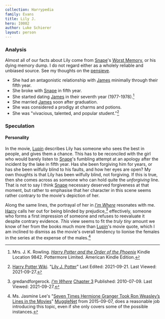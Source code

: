 ```yaml
---
collection: Harrypedia
family: Evans
title: Lily J.
hero: I0002
author: Luke Schierer
layout: person
---
```



### Analysis

Almost all of our facts about Lily come from [Snape]'s [Worst Memory][], or his
dying memory dump. I do not regard either as a wholely reliable and unbiased
source.  See my thoughts on the [pensieve][].

[pensieve]: <../../../magic/time/pensieve>

[Snape]: <../../Snape/Severus/>

[Worst Memory]: <../../Snape/Severus//swm/>

* She had an antagonistic relationship with [James] minimally through their
  fifth year.
* She broke with [Snape] in fifth year. 
* She started dating [James] in their seventh year (1977-1978).[^20210927-3]
* She married [James] soon after graduation.
* She was considered a prodigy at charms and potions.
* She was "vivacious, talented, and popular student."[^20210927-1]

[^20210927-3]: Mrs. J. K. Rowling.
    _[Harry Potter and the Order of the Phoenix](https://www.goodreads.com/book/show/2.Harry_Potter_and_the_Order_of_the_Phoenix)_
    Kindle Location 9842. Pottermore Limited. American Kindle Edition. 

[^20210927-1]: [Harry Potter Wiki](https://harrypotter.fandom.com/).
    "[Lily J. Potter](https://harrypotter.fandom.com/wiki/Lily_J._Potter)"
    Last Edited: 2021-09-21. Last Viewed: 2021-09-27. 

### Speculation

#### Personality

In the movie, [Lupin] describes Lily has someone who sees the best in people, and
gives them a chance.  This has to be reconciled with the girl who would barely
listen to [Snape]'s fumbling attempt at an apology after the incident by the
lake in fifth year.  Has she been forgiving him for years, or has she been
wilfully blind to his faults, and how her eyes are open?  My own thoughts is
that Lily has been wilfully blind, not forgiving.  If this is true, then she
comes across as someone who can hold quite the *unforgiving* line.  That is not
to say I think [Snape] necessary deserved forgiveness at that moment, but
rather to emphasise that her character in this scene seems rather contrary to
the movie's depiction of her.  

Along the same lines, the portrayal of her in _[I'm Where][GAFRIW1]_ resonates
with me.  [Harry] calls her out for being blinded by prejudice,[^20210927-4]
effectively, someone who forms a first impression of someone and refuses to
reevaluate it despite contrary evidence.  *This* view seems to fit the *truly
tiny* amount we know of her from the books much more than [Lupin]'s movie
quote, which I am inclined to dismiss as the movie's overall tendency to lionise
the females in the series at the expense of the males.[^20210927-2]  

[GAFRIW1]: https://www.fanfiction.net/s/6126906

[GAFRIW2]: https://www.fanfiction.net/s/6126906

[James]: <../../Potter/James/>

[Harry]: <../../Potter/Harry_James/>

[Lupin]: <../../Lupin/Remus_John/>

[Snape]: <../../Snape/Severus//>

[^20210927-4]: gredandforgerock.
    _[I'm Where][GAFRIW2]_ [Chapter 3](https://www.fanfiction.net/s/6126906/3/I-m-Where)
    Published: 2010-07-09. Last Viewed: 2021-09-27. 

[^20210927-2]: Ms. Jasmine Lee's "[Seven Times Hermione Granger Took Ron
    Weasley’s Lines in the Movies](https://www.mugglenet.com/2015/09/7-times-hermione-granger-took-ron-weasleys-lines-in-the-movies/)"
    [MuggleNet](https://www.mugglenet.com/) from 2015-09-07, does a reasonable
    job introducing this topic, even if she only covers some of the possible
    instances. 

